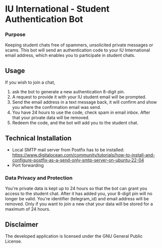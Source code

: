 # IU International - Student Authentication Bot
### Purpose
Keeping student chats free of spammers, unsolicited private messages or scams. This bot will send an authentication code to your IU International email address, which enables you to participate in student chats.

## Usage
If you wish to join a chat, 
1. ask the bot to generate a new authentication 8-digit pin. 
2. A request to provide it with your IU student email will be prompted.
3. Send the email address in a text message back, it will confirm and show you where the confirmation email was send.
4. You have 24 hours to use the code, check spam in email inbox. After that your private data will be removed.
5. Redeem the code, and the bot will add you to the student chat.

## Technical Installation
- Local SMTP mail server from Postfix has to be installed: https://www.digitalocean.com/community/tutorials/how-to-install-and-configure-postfix-as-a-send-only-smtp-server-on-ubuntu-22-04
- Port forwarding

### Data Privacy and Protection
You're private data is kept up to 24 hours so that the bot can grant you access to the student chat.
After it has added you, your 8-digit pin will no longer be valid. You're identifier (telegram_id) and email address will be removed.
Only if you want to join a new chat your data will be stored for a maximum of 24 hours.

## Disclaimer
The developed application is licensed under the GNU General Public License.